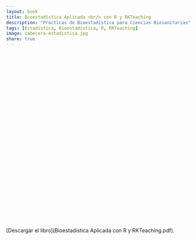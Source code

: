 ```yaml
---
layout: book
title: Bioestadística Aplicada <br/> con R y RKTeaching
description: "Prácticas de Bioestadística para Ciencias Biosanitarias"
tags: [Estadística, Bioestadística, R, RKTeaching]
image: cabecera-estadistica.jpg
share: true
---
```


<div data-configid="13463617/9215458" style="width: 650px; height: 460px;" class="issuuembed"></div>
<script type="text/javascript" src="//e.issuu.com/embed.js" async="true"></script>

[Descargar el libro](Bioestadistica Aplicada con R y RKTeaching.pdf).